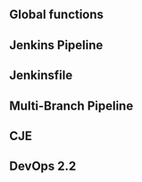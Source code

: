## Global functions

## Jenkins Pipeline

## Jenkinsfile

## Multi-Branch Pipeline

## CJE

## DevOps 2.2
